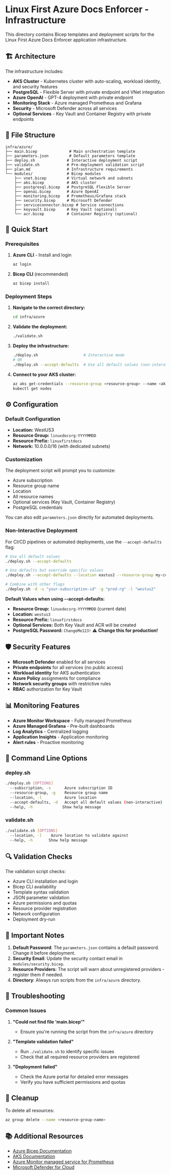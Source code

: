 # Linux First Azure Docs Enforcer - Infrastructure

This directory contains Bicep templates and deployment scripts for the Linux First Azure Docs Enforcer application infrastructure.

## 🏗️ Architecture

The infrastructure includes:

- **AKS Cluster** - Kubernetes cluster with auto-scaling, workload identity, and security features
- **PostgreSQL** - Flexible Server with private endpoint and VNet integration
- **Azure OpenAI** - GPT-4 deployment with private endpoint
- **Monitoring Stack** - Azure managed Prometheus and Grafana
- **Security** - Microsoft Defender across all services
- **Optional Services** - Key Vault and Container Registry with private endpoints

## 📁 File Structure

```
infra/azure/
├── main.bicep              # Main orchestration template
├── parameters.json         # Default parameters template
├── deploy.sh              # Interactive deployment script
├── validate.sh            # Pre-deployment validation script
├── plan.md                # Infrastructure requirements
└── modules/               # Bicep modules
    ├── vnet.bicep         # Virtual network and subnets
    ├── aks.bicep          # AKS cluster
    ├── postgresql.bicep   # PostgreSQL Flexible Server
    ├── openai.bicep       # Azure OpenAI
    ├── monitoring.bicep   # Prometheus/Grafana stack
    ├── security.bicep     # Microsoft Defender
    ├── serviceconnector.bicep # Service connections
    ├── keyvault.bicep     # Key Vault (optional)
    └── acr.bicep          # Container Registry (optional)
```

## 🚀 Quick Start

### Prerequisites

1. **Azure CLI** - Install and login
   ```bash
   az login
   ```

2. **Bicep CLI** (recommended)
   ```bash
   az bicep install
   ```

### Deployment Steps

1. **Navigate to the correct directory:**
   ```bash
   cd infra/azure
   ```

2. **Validate the deployment:**
   ```bash
   ./validate.sh
   ```

3. **Deploy the infrastructure:**
   ```bash
   ./deploy.sh                    # Interactive mode
   # OR
   ./deploy.sh --accept-defaults  # Use all default values (non-interactive)
   ```

4. **Connect to your AKS cluster:**
   ```bash
   az aks get-credentials --resource-group <resource-group> --name <aks-cluster-name>
   kubectl get nodes
   ```

## ⚙️ Configuration

### Default Configuration

- **Location:** WestUS3
- **Resource Group:** `linuxdocsrg-YYYYMMDD`
- **Resource Prefix:** `linuxfirstdocs`
- **Network:** 10.0.0.0/16 (with dedicated subnets)

### Customization

The deployment script will prompt you to customize:
- Azure subscription
- Resource group name
- Location
- All resource names
- Optional services (Key Vault, Container Registry)
- PostgreSQL credentials

You can also edit `parameters.json` directly for automated deployments.

### Non-Interactive Deployment

For CI/CD pipelines or automated deployments, use the `--accept-defaults` flag:

```bash
# Use all default values
./deploy.sh --accept-defaults

# Use defaults but override specific values
./deploy.sh --accept-defaults --location eastus2 --resource-group my-custom-rg

# Combine with other flags
./deploy.sh -d -s "your-subscription-id" -g "prod-rg" -l "westus2"
```

**Default Values when using --accept-defaults:**
- **Resource Group:** `linuxdocsrg-YYYYMMDD` (current date)
- **Location:** `westus3`
- **Resource Prefix:** `linuxfirstdocs`
- **Optional Services:** Both Key Vault and ACR will be created
- **PostgreSQL Password:** `ChangeMe123!` ⚠️ **Change this for production!**

## 🛡️ Security Features

- **Microsoft Defender** enabled for all services
- **Private endpoints** for all services (no public access)
- **Workload identity** for AKS authentication
- **Azure Policy** assignments for compliance
- **Network security groups** with restrictive rules
- **RBAC** authorization for Key Vault

## 📊 Monitoring Features

- **Azure Monitor Workspace** - Fully managed Prometheus
- **Azure Managed Grafana** - Pre-built dashboards
- **Log Analytics** - Centralized logging
- **Application Insights** - Application monitoring
- **Alert rules** - Proactive monitoring

## 🔧 Command Line Options

### deploy.sh
```bash
./deploy.sh [OPTIONS]
  --subscription, -s      Azure subscription ID
  --resource-group, -g    Resource group name
  --location, -l          Azure location
  --accept-defaults, -d   Accept all default values (non-interactive)
  --help, -h             Show help message
```

### validate.sh
```bash
./validate.sh [OPTIONS]
  --location, -l    Azure location to validate against
  --help, -h       Show help message
```

## 🔍 Validation Checks

The validation script checks:
- Azure CLI installation and login
- Bicep CLI availability
- Template syntax validation
- JSON parameter validation
- Azure permissions and quotas
- Resource provider registration
- Network configuration
- Deployment dry-run

## 📝 Important Notes

1. **Default Password**: The `parameters.json` contains a default password. Change it before deployment.
2. **Security Email**: Update the security contact email in `modules/security.bicep`.
3. **Resource Providers**: The script will warn about unregistered providers - register them if needed.
4. **Directory**: Always run scripts from the `infra/azure` directory.

## 🚨 Troubleshooting

### Common Issues

1. **"Could not find file 'main.bicep'"**
   - Ensure you're running the script from the `infra/azure` directory

2. **"Template validation failed"**
   - Run `./validate.sh` to identify specific issues
   - Check that all required resource providers are registered

3. **"Deployment failed"**
   - Check the Azure portal for detailed error messages
   - Verify you have sufficient permissions and quotas

## 🧹 Cleanup

To delete all resources:
```bash
az group delete --name <resource-group-name>
```

## 📚 Additional Resources

- [Azure Bicep Documentation](https://docs.microsoft.com/en-us/azure/azure-resource-manager/bicep/)
- [AKS Documentation](https://docs.microsoft.com/en-us/azure/aks/)
- [Azure Monitor managed service for Prometheus](https://docs.microsoft.com/en-us/azure/azure-monitor/essentials/prometheus-metrics-overview)
- [Microsoft Defender for Cloud](https://docs.microsoft.com/en-us/azure/defender-for-cloud/)
